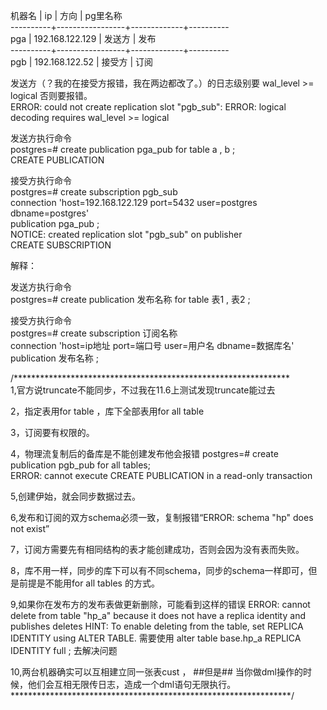 机器名    |   ip            |     方向    |    pg里名称  
----------+-----------------+-------------+----------  
pga       | 192.168.122.129 |   发送方    |    发布  
----------+-----------------+-------------+----------  
pgb       | 192.168.122.52  |   接受方    |    订阅 


发送方（？我的在接受方报错，我在两边都改了。）的日志级别要 wal_level >= logical 否则要报错。  
ERROR:  could not create replication slot "pgb_sub": ERROR:  logical decoding requires wal_level >= logical  

发送方执行命令  
postgres=# create publication pga_pub for table a , b ;  
CREATE PUBLICATION  

接受方执行命令  
postgres=# create subscription pgb_sub   
connection 'host=192.168.122.129 port=5432 user=postgres dbname=postgres'   
publication pga_pub ;  
NOTICE:  created replication slot "pgb_sub" on publisher  
CREATE SUBSCRIPTION  


解释：  

发送方执行命令  
postgres=# create publication 发布名称 for table 表1 , 表2 ;    

接受方执行命令  
postgres=# create subscription 订阅名称   
connection 'host=ip地址 port=端口号 user=用户名 dbname=数据库名'   
publication 发布名称 ; 

/***************************************************************    
1,官方说truncate不能同步，不过我在11.6上测试发现truncate能过去  

2，指定表用for table ，库下全部表用for all table 

3，订阅要有权限的。  

4，物理流复制后的备库是不能创建发布他会报错
postgres=# create publication pgb_pub for all tables;  
ERROR:  cannot execute CREATE PUBLICATION in a read-only transaction  

5,创建伊始，就会同步数据过去。

6,发布和订阅的双方schema必须一致，复制报错“ERROR:  schema "hp" does not exist”

7，订阅方需要先有相同结构的表才能创建成功，否则会因为没有表而失败。

8，库不用一样，同步的库下可以有不同schema，同步的schema一样即可，但是前提是不能用for all tables 的方式。

9,如果你在发布方的发布表做更新删除，可能看到这样的错误
ERROR:  cannot delete from table "hp_a" because it does not have a replica identity and publishes deletes
HINT:  To enable deleting from the table, set REPLICA IDENTITY using ALTER TABLE.
需要使用  alter table base.hp_a REPLICA IDENTITY full ;  去解决问题

10,两台机器确实可以互相建立同一张表cust ， ##但是##  当你做dml操作的时候，他们会互相无限传日志，造成一个dml语句无限执行。  
****************************************************************/
